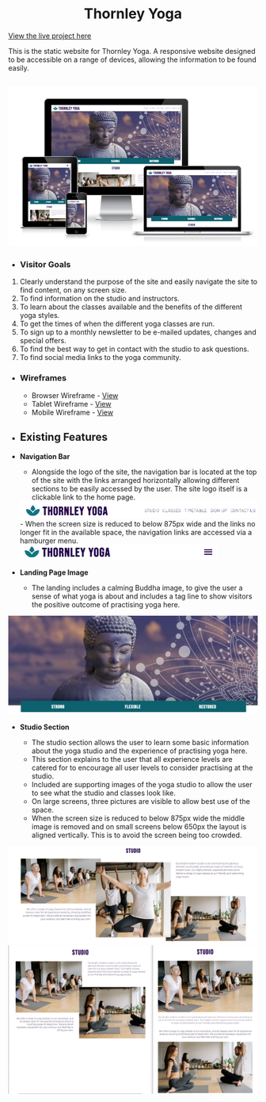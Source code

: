 # <center>**Thornley Yoga**</center>

[View the live project here](https://porsil.github.io/thornley-yoga/index.html)

This is the static website for Thornley Yoga. A responsive website designed to be accessible on a range of devices, allowing the information to be found easily.

<h2 align="center"><img src="assets/read-me-docs/responsive-image.png"></h2>

-   ### **Visitor Goals**

1. Clearly understand the purpose of the site and easily navigate the site to find content, on any screen size.
2. To find information on the studio and instructors.
3. To learn about the classes available and the benefits of the different yoga styles.
4. To get the times of when the different yoga classes are run.
5. To sign up to a monthly newsletter to be e-mailed updates, changes and special offers.
6. To find the best way to get in contact with the studio to ask questions.
7. To find social media links to the yoga community.

-   ### **Wireframes**

    -   Browser Wireframe - [View](assets/read-me-docs/thornley-yoga-browser.pdf)
    -   Tablet Wireframe - [View](assets/read-me-docs/thornley-yoga-tablet.pdf)
    -   Mobile Wireframe - [View](assets/read-me-docs/thornley-yoga-mobile.pdf)

-   ## **Existing Features**

-   **Navigation Bar**

    -   Alongside the logo of the site, the navigation bar is located at the top of the site with the links arranged horizontally allowing different sections to be easily accessed by the user. The site logo itself is a clickable link to the home page.
    <img alt="Navigation bar for browser" src="assets/read-me-docs/navigation-browser.png" width="800">
    -   When the screen size is reduced to below 875px wide and the links no longer fit in the available space, the navigation links are accessed via a hamburger menu.  
    <img alt="Navigation bar for tablet" src="assets/read-me-docs/navigation-tablet.png" width="400">

-   **Landing Page Image**

    -   The landing includes a calming Buddha image, to give the user a sense of what yoga is about and includes a tag line to show visitors the positive outcome of practising yoga here.

![hero image](assets/read-me-docs/hero-image.png)

-   **Studio Section**

    -   The studio section allows the user to learn some basic information about the yoga studio and the experience of practising yoga here.
    -   This section explains to the user that all experience levels are catered for to encourage all user levels to consider practising at the studio.
    -   Included are supporting images of the yoga studio to allow the user to see what the studio and classes look like.
    -   On large screens, three pictures are visible to allow best use of the space.
    -   When the screen size is reduced to below 875px wide the middle image is removed and on small screens below 650px the layout is aligned vertically. This is to avoid the screen being too crowded.

![studio section for browser](assets/read-me-docs/studio-browser.png)
![studio section for tablet and mobile](assets/read-me-docs/studio-tablet-mobile.png)


